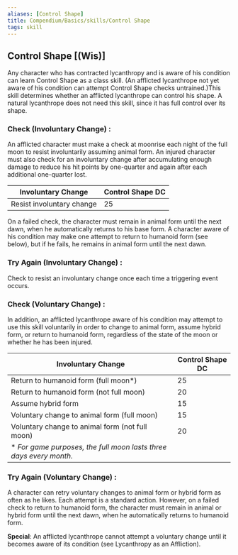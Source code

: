 ```yaml
---
aliases: [Control Shape]
title: Compendium/Basics/skills/Control Shape
tags: skill
---
```

## Control Shape [(Wis)]
Any character who has contracted lycanthropy and is aware of his condition can learn Control Shape as a class skill. (An afflicted lycanthrope not yet aware of his condition can attempt Control Shape checks untrained.)This skill determines whether an afflicted lycanthrope can control his shape. A natural lycanthrope does not need this skill, since it has full control over its shape.

### Check (Involuntary Change) : 
An afflicted character must make a check at moonrise each night of the full moon to resist involuntarily assuming animal form. An injured character must also check for an involuntary change after accumulating enough damage to reduce his hit points by one-quarter and again after each additional one-quarter lost.

|Involuntary Change|Control Shape DC|
|---|---|
|Resist involuntary change|25|

On a failed check, the character must remain in animal form until the next dawn, when he automatically returns to his base form. A character aware of his condition may make one attempt to return to humanoid form (see below), but if he fails, he remains in animal form until the next dawn.

### Try Again (Involuntary Change) : 
Check to resist an involuntary change once each time a triggering event occurs.

### Check (Voluntary Change) : 
In addition, an afflicted lycanthrope aware of his condition may attempt to use this skill voluntarily in order to change to animal form, assume hybrid form, or return to humanoid form, regardless of the state of the moon or whether he has been injured.

|Involuntary Change|Control Shape DC|
|---|---|
|Return to humanoid form (full moon*)|25|
|Return to humanoid form (not full moon)|20|
|Assume hybrid form|15|
|Voluntary change to animal form (full moon)|15|
|Voluntary change to animal form (not full moon)|20|
|* _For game purposes, the full moon lasts three days every month._|   |

### Try Again (Voluntary Change) : 
A character can retry voluntary changes to animal form or hybrid form as often as he likes. Each attempt is a standard action. However, on a failed check to return to humanoid form, the character must remain in animal or hybrid form until the next dawn, when he automatically returns to humanoid form.

**Special**: An afflicted lycanthrope cannot attempt a voluntary change until it becomes aware of its condition (see Lycanthropy as an Affliction).